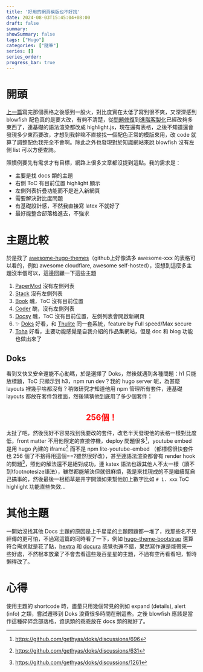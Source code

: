 ```yaml
---
title: '好用的網頁模版也不好找'
date: 2024-08-03T15:45:04+08:00
draft: false
summary: 
showSummary: false
tags: ["Hugo"]
categories: ["隨筆"]
series: []
series_order: 
progress_bar: true
---
```


# 開頭
[上一篇](/posts/20240730/)寫完那個表格之後感到一股火，對比度實在太低了寫到很不爽，又深深感到 blowfish 配色真的是要大改，有夠不清楚，從[問題修復](/hugo-blowfish-fix/)到[進階客製化](/hugo-blowfish-features/)已經改夠多東西了，連基礎的語法渲染都改成 highlight.js，現在還有表格，之後不知道還會發現多少東西要改，才想到我幹嘛不直接找一個配色正常的模版來用，改 code 就算了調整配色我完全不會啊。除此之外也發現對於知識網站來說 blowfish 沒有左側 list 可以方便查詢。

照慣例要先有需求才有目標，網路上很多文章都沒提到這點。我的需求是：
- 主要是找 docs 類的主題
- 右側 ToC 有目前位置 highlight 顯示
- 左側列表折疊功能而不是進入新網頁
- 需要解決對比度問題
- 有基礎設計感，不然我直接寫 latex 不就好了
- 最好能整合部落格進去，不強求

# 主題比較
於是找了 [awesome-hugo-themes](https://github.com/QIN2DIM/awesome-hugo-themes)（github上好像滿多 awesome-xxx 的表格可以看的，例如 awesome cloudflare, awesome self-hosted），沒想到這麼多主題沒半個可以，這邊回顧一下這些主題

1. [PaperMod](https://github.com/adityatelange/hugo-PaperMod) 沒有左側列表
2. [Stack](https://github.com/CaiJimmy/hugo-theme-stack) 沒有左側列表
3. [Book](https://github.com/alex-shpak/hugo-book) 醜，ToC 沒有目前位置
4. [Coder](https://github.com/luizdepra/hugo-coder) 醜，沒有左側列表
5. [Docsy](https://github.com/google/docsy) 醜，ToC 沒有目前位置，左側列表會開啟新網頁
6. ✨ [Doks](https://github.com/gethyas/doks) 好看，和 [Thulite](https://thulite.io/) 同一套系統，feature by Full speed/Max secure
7. [Toha](https://github.com/hugo-toha/toha) 好看，主要功能感覺是自我介紹的作品集網站，但是 doc 和 blog 功能也做出來了

## Doks
看到又快又安全還能不心動嗎，於是選擇了 Doks，然後就遇到各種問題：h1 只能放標題，ToC 只顯示到 h3，npm run dev？我的 hugo server 呢，為甚麼 layouts 裡幾乎啥都沒有？稍微研究才知道他用 npm 管理所有套件，連基礎 layouts 都放在套件包裡面，然後猜猜他到底用了多少個套件：

<h2 style="color:red; text-align: center;">256個！ </h2>

太扯了吧，然後我好不容易找到我要改的套件，改老半天發現他的表格一樣對比度低，front matter 不用他限定的直接停機，deploy 問題很多[^1]，youtube embed 是用 hugo 內建的 iframe[^3] 而不是 npm lite-youtube-embed （都標榜很快套件也 256 個了不捨得用這個==?雖然很好改），甚至連語法渲染都會有 render hook 的問題[^2]，照他的解法還不是絕對成功，連 katex 語法也跟其他人不太一樣（讀不到\footnotesize語法），雖然都能解決但就很麻煩，我是來找現成的不是繼續幫自己搞事的，然後最後一根稻草是井字開頭如果幫他加上數字比如 `# 1. xxx` ToC highlight 功能直些失效...

[^1]: https://github.com/gethyas/doks/discussions/696
[^2]: https://github.com/gethyas/doks/discussions/1261
[^3]: https://github.com/gethyas/doks/discussions/631

# 其他主題
一開始沒找其他 Docs 主題的原因是上千星星的主題問題都一堆了，找那些名不見經傳的更可怕，不過寫這篇的同時看了一下，例如 [hugo-theme-bootstrap](https://github.com/razonyang/hugo-theme-bootstrap) 還算符合需求就是花了點，[hextra](https://github.com/imfing/hextra) 和 [docura](https://github.com/docura/docura) 感覺也還不錯，果然寫作還是能帶來一些好處，不然根本放棄了不會去看這些幾百星星的主題，不過有空再看看吧，暫時懶得改了。

# 心得
使用主題的 shortcode 時，盡量只用幾個常見的例如 expand (details), alert (info) 之類，嘗試遷移到 Doks 浪費很多時間在刪這些。之後 blowfish 應該是當作這種碎碎念部落格，資訊類的乖乖放在 docs 類的就好了。